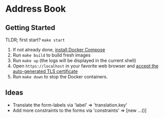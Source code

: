 # Address Book

## Getting Started

TLDR; first start? `make start`

1. If not already done, [install Docker Compose](https://docs.docker.com/compose/install/)
2. Run `make build` to build fresh images
3. Run `make up` (the logs will be displayed in the current shell)
4. Open `https://localhost` in your favorite web browser and [accept the auto-generated TLS certificate](https://stackoverflow.com/a/15076602/1352334)
5. Run `make down` to stop the Docker containers.

## Ideas
 - Translate the form-labels via 'label' => 'translation.key'
 - Add more constraints to the forms via 'constraints' => [new ...()]
